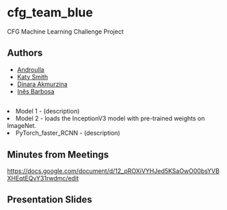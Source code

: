 # cfg_team_blue


CFG Machine Learning Challenge Project


## Authors

- [Androulla](https://github.com/n1ght0wl)
- [Katy Smith](https://github.com/catrionafsmith)
- [Dinara Akmurzina](https://github.com/dakmurzina)
- [Inês Barbosa](https://github.com/MInesBarbosaa)


##

<li>Model 1 - (description)</li>
<li>Model 2 - loads the InceptionV3 model with pre-trained weights on ImageNet.</li>
<li>PyTorch_faster_RCNN - (description)</li>



## Minutes from Meetings


https://docs.google.com/document/d/12_pROXiVYHJed5KSaOwO00bsYVBXHEqtEQvY31rwdmc/edit


## Presentation Slides
